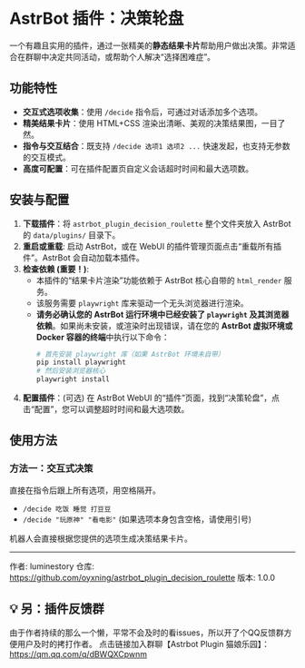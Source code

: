 # AstrBot 插件：决策轮盘

一个有趣且实用的插件，通过一张精美的**静态结果卡片**帮助用户做出决策。非常适合在群聊中决定共同活动，或帮助个人解决“选择困难症”。

## 功能特性

- **交互式选项收集**：使用 `/decide` 指令后，可通过对话添加多个选项。
- **精美结果卡片**：使用 HTML+CSS 渲染出清晰、美观的决策结果图，一目了然。
- **指令与交互结合**：既支持 `/decide 选项1 选项2 ...` 快速发起，也支持无参数的交互模式。
- **高度可配置**：可在插件配置页自定义会话超时时间和最大选项数。

## 安装与配置

1.  **下载插件**：将 `astrbot_plugin_decision_roulette` 整个文件夹放入 AstrBot 的 `data/plugins/` 目录下。
2.  **重启或重载**: 启动 AstrBot，或在 WebUI 的插件管理页面点击“重载所有插件”。AstrBot 会自动加载本插件。
3.  **检查依赖 (重要！)**:
    - 本插件的“结果卡片渲染”功能依赖于 AstrBot 核心自带的 `html_render` 服务。
    - 该服务需要 `playwright` 库来驱动一个无头浏览器进行渲染。
    - **请务必确认您的 AstrBot 运行环境中已经安装了 `playwright` 及其浏览器依赖**。如果尚未安装，或渲染时出现错误，请在您的 **AstrBot 虚拟环境或 Docker 容器的终端**中执行以下命令：
      ```bash
      # 首先安装 playwright 库（如果 AstrBot 环境未自带）
      pip install playwright
      # 然后安装浏览器核心
      playwright install
      ```
4.  **配置插件**：(可选) 在 AstrBot WebUI 的“插件”页面，找到“决策轮盘”，点击“配置”，您可以调整超时时间和最大选项数。

## 使用方法

### 方法一：交互式决策


直接在指令后跟上所有选项，用空格隔开。

- `/decide 吃饭 睡觉 打豆豆`
- `/decide "玩原神" "看电影"` (如果选项本身包含空格，请使用引号)

机器人会直接根据您提供的选项生成决策结果卡片。

---
作者: luminestory
仓库: https://github.com/oyxning/astrbot_plugin_decision_roulette
版本: 1.0.0

## 💡 另：插件反馈群

由于作者持续的那么一个懒，平常不会及时的看issues，所以开了个QQ反馈群方便用户及时的拷打作者。
点击链接加入群聊【Astrbot Plugin 猫娘乐园】：https://qm.qq.com/q/dBWQXCpwnm

